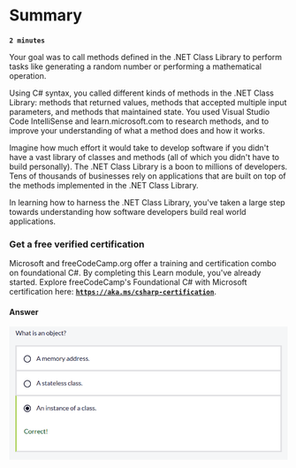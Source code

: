 # Summary

**`2 minutes`**

Your goal was to call methods defined in the .NET Class Library to perform tasks like generating a random number or performing a mathematical operation.

Using C# syntax, you called different kinds of methods in the .NET Class Library: methods that returned values, methods that accepted multiple input parameters, and methods that maintained state. You used Visual Studio Code IntelliSense and learn.microsoft.com to research methods, and to improve your understanding of what a method does and how it works.

Imagine how much effort it would take to develop software if you didn't have a vast library of classes and methods (all of which you didn't have to build personally). The .NET Class Library is a boon to millions of developers. Tens of thousands of businesses rely on applications that are built on top of the methods implemented in the .NET Class Library.

In learning how to harness the .NET Class Library, you've taken a large step towards understanding how software developers build real world applications.

### Get a free verified certification

Microsoft and freeCodeCamp.org offer a training and certification combo on foundational C#. By completing this Learn module, you've already started. Explore freeCodeCamp's Foundational C# with Microsoft certification here: [**`https://aka.ms/csharp-certification`**](https://aka.ms/csharp-certification).



#### Answer

![alt text](image.png)

